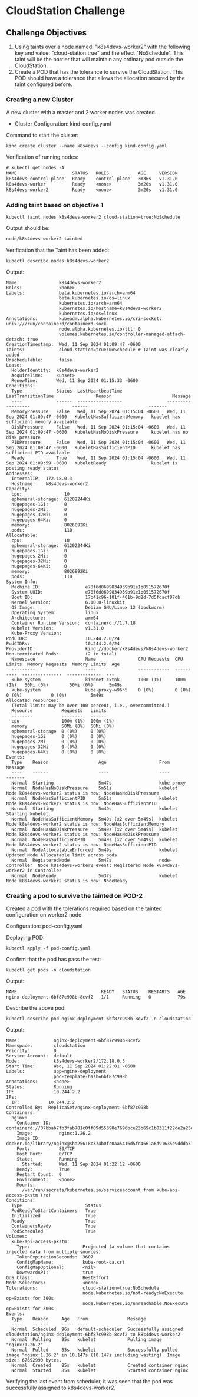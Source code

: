 # CloudStation Challenge

## Challenge Objectives

1. Using taints over a node named: "k8s4devs-worker2" with the following key and value: "cloud-station:true" and the effect "NoSchedule". This taint will be the barrier that will maintain any ordinary pod outside the CloudStation.
2. Create a POD that has the tolerance to survive the CloudStation. This POD should have a tolerance that allows the allocation secured by the taint configured before.

### Creating a new Cluster

A new cluster with a master and 2 worker nodes was created. 

- Cluster Configuration: kind-config.yaml

Command to start the cluster: 

`kind create cluster --name k8s4devs --config kind-config.yaml`

Verification of running nodes:

```txt
# kubectl get nodes -A
NAME                     STATUS   ROLES           AGE     VERSION
k8s4devs-control-plane   Ready    control-plane   3m36s   v1.31.0
k8s4devs-worker          Ready    <none>          3m20s   v1.31.0
k8s4devs-worker2         Ready    <none>          3m20s   v1.31.0
```

### Adding taint based on objective 1

`kubectl taint nodes k8s4devs-worker2 cloud-station=true:NoSchedule`

Output should be: 

```txt
node/k8s4devs-worker2 tainted
```

Verification that the Taint has been added:

`kubectl describe nodes k8s4devs-worker2`

Output:
```
Name:               k8s4devs-worker2
Roles:              <none>
Labels:             beta.kubernetes.io/arch=arm64
                    beta.kubernetes.io/os=linux
                    kubernetes.io/arch=arm64
                    kubernetes.io/hostname=k8s4devs-worker2
                    kubernetes.io/os=linux
Annotations:        kubeadm.alpha.kubernetes.io/cri-socket: unix:///run/containerd/containerd.sock
                    node.alpha.kubernetes.io/ttl: 0
                    volumes.kubernetes.io/controller-managed-attach-detach: true
CreationTimestamp:  Wed, 11 Sep 2024 01:09:47 -0600
Taints:             cloud-station=true:NoSchedule # Taint was clearly added
Unschedulable:      false
Lease:
  HolderIdentity:  k8s4devs-worker2
  AcquireTime:     <unset>
  RenewTime:       Wed, 11 Sep 2024 01:15:33 -0600
Conditions:
  Type             Status  LastHeartbeatTime                 LastTransitionTime                Reason                       Message
  ----             ------  -----------------                 ------------------                ------                       -------
  MemoryPressure   False   Wed, 11 Sep 2024 01:15:04 -0600   Wed, 11 Sep 2024 01:09:47 -0600   KubeletHasSufficientMemory   kubelet has sufficient memory available
  DiskPressure     False   Wed, 11 Sep 2024 01:15:04 -0600   Wed, 11 Sep 2024 01:09:47 -0600   KubeletHasNoDiskPressure     kubelet has no disk pressure
  PIDPressure      False   Wed, 11 Sep 2024 01:15:04 -0600   Wed, 11 Sep 2024 01:09:47 -0600   KubeletHasSufficientPID      kubelet has sufficient PID available
  Ready            True    Wed, 11 Sep 2024 01:15:04 -0600   Wed, 11 Sep 2024 01:09:59 -0600   KubeletReady                 kubelet is posting ready status
Addresses:
  InternalIP:  172.18.0.3
  Hostname:    k8s4devs-worker2
Capacity:
  cpu:                10
  ephemeral-storage:  61202244Ki
  hugepages-1Gi:      0
  hugepages-2Mi:      0
  hugepages-32Mi:     0
  hugepages-64Ki:     0
  memory:             8026892Ki
  pods:               110
Allocatable:
  cpu:                10
  ephemeral-storage:  61202244Ki
  hugepages-1Gi:      0
  hugepages-2Mi:      0
  hugepages-32Mi:     0
  hugepages-64Ki:     0
  memory:             8026892Ki
  pods:               110
System Info:
  Machine ID:                 e78f6d0699834939b91e1b051572670f
  System UUID:                e78f6d0699834939b91e1b051572670f
  Boot ID:                    17b41c96-101f-401b-9d2d-7d5fdacf07db
  Kernel Version:             6.10.0-linuxkit
  OS Image:                   Debian GNU/Linux 12 (bookworm)
  Operating System:           linux
  Architecture:               arm64
  Container Runtime Version:  containerd://1.7.18
  Kubelet Version:            v1.31.0
  Kube-Proxy Version:         
PodCIDR:                      10.244.2.0/24
PodCIDRs:                     10.244.2.0/24
ProviderID:                   kind://docker/k8s4devs/k8s4devs-worker2
Non-terminated Pods:          (2 in total)
  Namespace                   Name                CPU Requests  CPU Limits  Memory Requests  Memory Limits  Age
  ---------                   ----                ------------  ----------  ---------------  -------------  ---
  kube-system                 kindnet-cxtnk       100m (1%)     100m (1%)   50Mi (0%)        50Mi (0%)      5m49s
  kube-system                 kube-proxy-w96h5    0 (0%)        0 (0%)      0 (0%)           0 (0%)         5m49s
Allocated resources:
  (Total limits may be over 100 percent, i.e., overcommitted.)
  Resource           Requests   Limits
  --------           --------   ------
  cpu                100m (1%)  100m (1%)
  memory             50Mi (0%)  50Mi (0%)
  ephemeral-storage  0 (0%)     0 (0%)
  hugepages-1Gi      0 (0%)     0 (0%)
  hugepages-2Mi      0 (0%)     0 (0%)
  hugepages-32Mi     0 (0%)     0 (0%)
  hugepages-64Ki     0 (0%)     0 (0%)
Events:
  Type    Reason                   Age                    From             Message
  ----    ------                   ----                   ----             -------
  Normal  Starting                 5m47s                  kube-proxy       
  Normal  NodeHasNoDiskPressure    5m51s                  kubelet          Node k8s4devs-worker2 status is now: NodeHasNoDiskPressure
  Normal  NodeHasSufficientPID     5m51s                  kubelet          Node k8s4devs-worker2 status is now: NodeHasSufficientPID
  Normal  Starting                 5m49s                  kubelet          Starting kubelet.
  Normal  NodeHasSufficientMemory  5m49s (x2 over 5m49s)  kubelet          Node k8s4devs-worker2 status is now: NodeHasSufficientMemory
  Normal  NodeHasNoDiskPressure    5m49s (x2 over 5m49s)  kubelet          Node k8s4devs-worker2 status is now: NodeHasNoDiskPressure
  Normal  NodeHasSufficientPID     5m49s (x2 over 5m49s)  kubelet          Node k8s4devs-worker2 status is now: NodeHasSufficientPID
  Normal  NodeAllocatableEnforced  5m49s                  kubelet          Updated Node Allocatable limit across pods
  Normal  RegisteredNode           5m47s                  node-controller  Node k8s4devs-worker2 event: Registered Node k8s4devs-worker2 in Controller
  Normal  NodeReady                5m37s                  kubelet          Node k8s4devs-worker2 status is now: NodeReady
```

### Creating a pod to survive the tainted on POD-2

Created a pod with the tolerations required based on the tainted configuration on worker2 node

Configuration: pod-config.yaml

Deploying POD:

`kubectl apply -f pod-config.yaml`

Confirm that the pod has pass the test:

`kubectl get pods -n cloudstation`

Output:

```
NAME                                READY   STATUS    RESTARTS   AGE
nginx-deployment-6bf87c998b-8cvf2   1/1     Running   0          79s
```

Describe the above pod:

`kubectl describe pod nginx-deployment-6bf87c998b-8cvf2 -n cloudstation`

Output: 

```
Name:             nginx-deployment-6bf87c998b-8cvf2
Namespace:        cloudstation
Priority:         0
Service Account:  default
Node:             k8s4devs-worker2/172.18.0.3
Start Time:       Wed, 11 Sep 2024 01:22:01 -0600
Labels:           app=nginx-deployment
                  pod-template-hash=6bf87c998b
Annotations:      <none>
Status:           Running
IP:               10.244.2.2
IPs:
  IP:           10.244.2.2
Controlled By:  ReplicaSet/nginx-deployment-6bf87c998b
Containers:
  nginx:
    Container ID:   containerd://07bbab7fb3fab781c0ff09d55398e7696bce23b69c1b0311f22de2a25d9b40dc
    Image:          nginx:1.26.2
    Image ID:       docker.io/library/nginx@sha256:8c374b0fc0aa5416d5fd4661a6d91635e9ddda57c6b826aec4ea4a37b45ddceb
    Port:           80/TCP
    Host Port:      0/TCP
    State:          Running
      Started:      Wed, 11 Sep 2024 01:22:12 -0600
    Ready:          True
    Restart Count:  0
    Environment:    <none>
    Mounts:
      /var/run/secrets/kubernetes.io/serviceaccount from kube-api-access-pkstm (ro)
Conditions:
  Type                        Status
  PodReadyToStartContainers   True 
  Initialized                 True 
  Ready                       True 
  ContainersReady             True 
  PodScheduled                True 
Volumes:
  kube-api-access-pkstm:
    Type:                    Projected (a volume that contains injected data from multiple sources)
    TokenExpirationSeconds:  3607
    ConfigMapName:           kube-root-ca.crt
    ConfigMapOptional:       <nil>
    DownwardAPI:             true
QoS Class:                   BestEffort
Node-Selectors:              <none>
Tolerations:                 cloud-station=true:NoSchedule
                             node.kubernetes.io/not-ready:NoExecute op=Exists for 300s
                             node.kubernetes.io/unreachable:NoExecute op=Exists for 300s
Events:
  Type    Reason     Age   From               Message
  ----    ------     ----  ----               -------
  Normal  Scheduled  96s   default-scheduler  Successfully assigned cloudstation/nginx-deployment-6bf87c998b-8cvf2 to k8s4devs-worker2
  Normal  Pulling    95s   kubelet            Pulling image "nginx:1.26.2"
  Normal  Pulled     85s   kubelet            Successfully pulled image "nginx:1.26.2" in 10.147s (10.147s including waiting). Image size: 67692990 bytes.
  Normal  Created    85s   kubelet            Created container nginx
  Normal  Started    85s   kubelet            Started container nginx
```

Verifying the last event from scheduler, it was seen that the pod was successfully assigned to k8s4devs-worker2.
